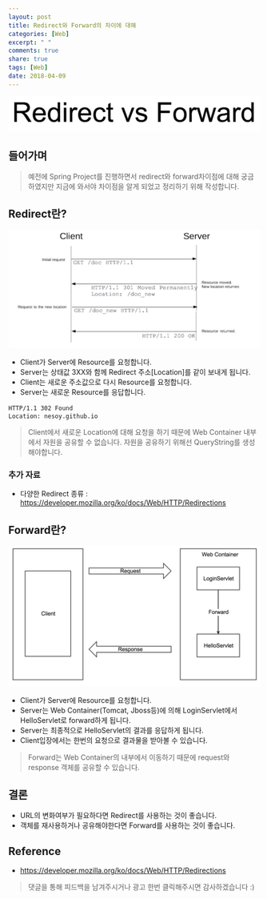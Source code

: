 ```yaml
---
layout: post
title: Redirect와 Forward의 차이에 대해
categories: [Web]
excerpt: " "
comments: true
share: true
tags: [Web]
date: 2018-04-09
---
```

![No Image](/assets/posts/20180409/0.png)

## 들어가며
> 예전에 Spring Project를 진행하면서 redirect와 forward차이점에 대해 궁금하였지만 지금에 와서야 차이점을 알게 되었고 정리하기 위해 작성합니다.

## Redirect란?
![No Image](/assets/posts/20180409/1.png)
- Client가 Server에 Resource를 요청합니다.
- Server는 상태값 3XX와 함께 Redirect 주소[Location]를 같이 보내게 됩니다.
- Client는 새로운 주소값으로 다시 Resource를 요청합니다.
- Server는 새로운 Resource를 응답합니다.

```
HTTP/1.1 302 Found
Location: nesoy.github.io
```

> Client에서 새로운 Location에 대해 요청을 하기 때문에 Web Container 내부에서 자원을 공유할 수 없습니다. 자원을 공유하기 위해선 QueryString를 생성해야합니다.

### 추가 자료
- 다양한 Redirect 종류 : <https://developer.mozilla.org/ko/docs/Web/HTTP/Redirections>

## Forward란?
![No Image](/assets/posts/20180409/2.png)
- Client가 Server에 Resource를 요청합니다.
- Server는 Web Container(Tomcat, Jboss등)에 의해 LoginServlet에서 HelloServlet로 forward하게 됩니다.
- Server는 최종적으로 HelloServlet의 결과를 응답하게 됩니다.
- Client입장에서는 한번의 요청으로 결과물을 받아볼 수 있습니다.

> Forward는 Web Container의 내부에서 이동하기 때문에 request와 response 객체를 공유할 수 있습니다.

## 결론
- URL의 변화여부가 필요하다면 Redirect를 사용하는 것이 좋습니다.
- 객체를 재사용하거나 공유해야한다면 Forward를 사용하는 것이 좋습니다.

## Reference
- <https://developer.mozilla.org/ko/docs/Web/HTTP/Redirections>


> 댓글을 통해 피드백을 남겨주시거나 광고 한번 클릭해주시면 감사하겠습니다 :)